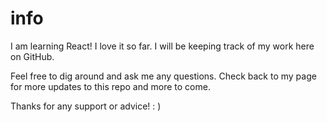 # info

I am learning React! I love it so far. I will be keeping track of my work here on GitHub.

Feel free to dig around and ask me any questions. Check back to my page for more updates to this repo and more to come.

Thanks for any support or advice! : )
